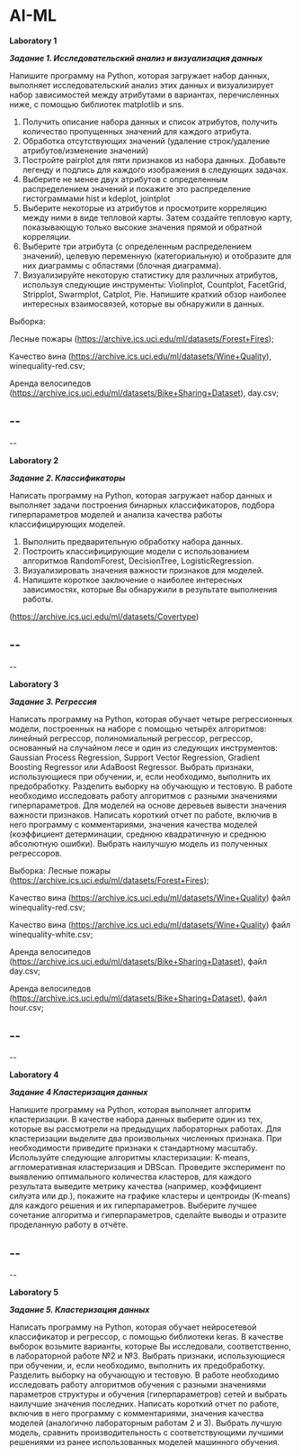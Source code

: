 # AI-ML

**Laboratory 1**

***Задание 1. Исследовательский анализ и визуализация данных***

Напишите программу на Python, которая загружает набор данных, выполняет исследовательский анализ этих данных и визуализирует набор зависимостей между атрибутами в вариантах, перечисленных ниже, с помощью библиотек matplotlib и sns.
1. Получить описание набора данных и список атрибутов, получить количество пропущенных значений для каждого атрибута.
2. Обработка отсутствующих значений (удаление строк/удаление атрибутов/изменение значений)
3. Постройте pairplot для пяти признаков из набора данных.
Добавьте легенду и подпись для каждого изображения в следующих задачах.
4. Выберите не менее двух атрибутов с определенным распределением значений и покажите это распределение гистограммами hist и kdeplot, jointplot
5. Выберите некоторые из атрибутов и просмотрите корреляцию между ними в виде тепловой карты. Затем создайте тепловую карту, показывающую только высокие значения прямой и обратной корреляции.
6. Выберите три атрибута (с определенным распределением значений), целевую переменную (категориальную) и отобразите для них диаграммы с областями (блочная диаграмма).
7. Визуализируйте некоторую статистику для различных атрибутов, используя следующие инструменты: Violinplot, Countplot, FacetGrid, Stripplot, Swarmplot, Catplot, Pie.
Напишите краткий обзор наиболее интересных взаимосвязей, которые вы обнаружили в данных.

Выборка:

Лесные пожары (https://archive.ics.uci.edu/ml/datasets/Forest+Fires);

Качество вина (https://archive.ics.uci.edu/ml/datasets/Wine+Quality), winequality-red.csv;

Аренда велосипедов (https://archive.ics.uci.edu/ml/datasets/Bike+Sharing+Dataset), day.csv;

--
--
--




**Laboratory 2**

***Задание 2. Классификаторы***

Написать программу на Python, которая загружает набор данных и выполняет задачи построения бинарных классификаторов, подбора гиперпараметров моделей и анализа качества работы классифицирующих моделей.
1. Выполнить предварительную обработку набора данных.
2. Построить классифицирующие модели с использованием алгоритмов RandomForest, DecisionTree, LogisticRegression. 
3. Визуализировать значения важности признаков для моделей.
4. Напишите короткое заключение о наиболее интересных зависимостях, которые Вы обнаружили в результате выполнения работы.

(https://archive.ics.uci.edu/ml/datasets/Covertype) 

--
--
--


**Laboratory 3**

***Задание 3. Регрессия***

Написать программу на Python, которая обучает четыре регрессионных модели, построенных на наборе с помощью четырёх алгоритмов: линейный регрессор, полиномиальный регрессор, регрессор, основанный на случайном лесе и один из следующих инструментов: Gaussian Process Regression, Support Vector Regression, Gradient Boosting Regressor или AdaBoost Regressor.
Выбрать признаки, использующиеся при обучении, и, если необходимо, выполнить их предобработку. Разделить выборку на обучающую и тестовую. 
 В работе необходимо исследовать работу алгоритмов с разными значениями гиперпараметров. 
Для моделей на основе деревьев вывести значения важности признаков. 
Написать короткий отчет по работе, включив в него программу с комментариями, значения качества моделей (коэффициент детерминации, среднюю квадратичную и среднюю абсолютную ошибки). 
Выбрать наилучшую модель из полученных регрессоров. 

Выборка:
Лесные пожары (https://archive.ics.uci.edu/ml/datasets/Forest+Fires);

Качество вина (https://archive.ics.uci.edu/ml/datasets/Wine+Quality) файл winequality-red.csv;   

Качество вина (https://archive.ics.uci.edu/ml/datasets/Wine+Quality) файл winequality-white.csv; 

Аренда велосипедов (https://archive.ics.uci.edu/ml/datasets/Bike+Sharing+Dataset), файл day.csv; 

Аренда велосипедов (https://archive.ics.uci.edu/ml/datasets/Bike+Sharing+Dataset), файл hour.csv;


--
--
--

**Laboratory 4**

***Задание 4 Кластеризация данных***

Напишите программу на Python, которая выполняет алгоритм кластеризации. В качестве набора данных выберите один из тех, которые вы рассмотрели на предыдущих лабораторных работах. 
Для кластеризации выделите два произвольных численных признака. 
При необходимости приведите признаки к стандартному масштабу. 
Используйте следующие алгоритмы кластеризации: K-means, аггломеративная кластеризация и DBScan. Проведите эксперимент по выявлению оптимального количества кластеров, для каждого результата выведите метрику качества (например, коэффициент силуэта или др.), покажите на графике кластеры и центроиды (K-means) для каждого решения и их гиперпараметров. Выберите лучшее сочетание алгоритма и гиперпараметров, сделайте выводы и отразите проделанную работу в отчёте. 

--
--
--

**Laboratory 5**

***Задание 5. Кластеризация данных***

Написать программу на Python, которая обучает нейросетевой классификатор и регрессор, с помощью библиотеки keras. В качестве выборок возьмите варианты, которые Вы исследовали, соответственно, в лабораторной работе №2 и №3. 
Выбрать признаки, использующиеся при обучении, и, если необходимо, выполнить их предобработку. Разделить выборку на обучающую и тестовую. В работе необходимо исследовать работу алгоритмов обучения с разными значениями параметров структуры и обучения (гиперпараметров) сетей и выбрать наилучшие значения последних. 
Написать короткий отчет по работе, включив в него программу с комментариями, значения качества моделей (аналогично лабораторным работам 2 и 3). Выбрать лучшую модель, сравнить производительность с соответствующими лучшими решениями из ранее использованных моделей машинного обучения.

